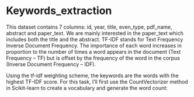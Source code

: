 # Keywords_extraction
This dataset contains 7 columns: id, year, title, even_type, pdf_name, abstract and paper_text. We are mainly interested in the paper_text which includes both the title and the abstract.
TF-IDF stands for Text Frequency Inverse Document Frequency. The importance of each word increases in proportion to the number of times a word appears in the document (Text Frequency – TF) but is offset by the frequency of the word in the corpus (Inverse Document Frequency – IDF).

Using the tf-idf weighting scheme, the keywords are the words with the highest TF-IDF score. For this task, I’ll first use the CountVectorizer method in Scikit-learn to create a vocabulary and generate the word count:
